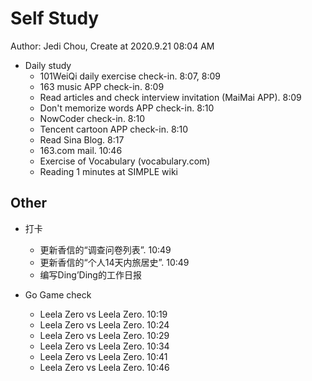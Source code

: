 # Self Study

Author: Jedi Chou, Create at 2020.9.21 08:04 AM

* Daily study
  * 101WeiQi daily exercise check-in. 8:07, 8:09
  * 163 music APP check-in. 8:09
  * Read articles and check interview invitation (MaiMai APP). 8:09
  * Don't memorize words APP check-in. 8:10
  * NowCoder check-in. 8:10
  * Tencent cartoon APP check-in. 8:10
  * Read Sina Blog. 8:17
  * 163.com mail. 10:46
  * Exercise of Vocabulary (vocabulary.com)
  * Reading 1 minutes at SIMPLE wiki

## Other

* 打卡
  * 更新香信的“调查问卷列表”. 10:49
  * 更新香信的“个人14天内旅居史”. 10:49
  * 编写Ding’Ding的工作日报

* Go Game check
  * Leela Zero vs Leela Zero. 10:19
  * Leela Zero vs Leela Zero. 10:24
  * Leela Zero vs Leela Zero. 10:29
  * Leela Zero vs Leela Zero. 10:34
  * Leela Zero vs Leela Zero. 10:41
  * Leela Zero vs Leela Zero. 10:46
